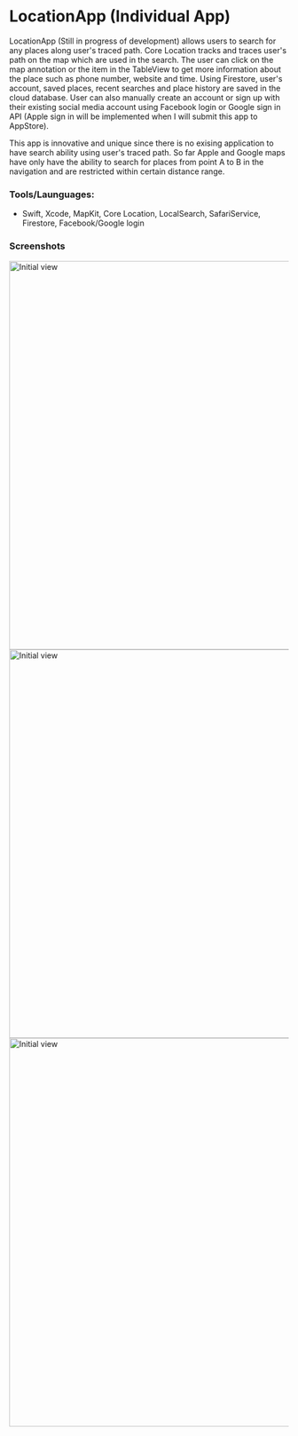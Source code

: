 # LocationApp (Individual App)
LocationApp (Still in progress of development) allows users to search for any places along user's traced path. Core Location tracks and traces user's path on the map which are used in the search. The user can click on the map annotation or the item in the TableView to get more information about the place such as phone number, website and time. Using Firestore, user's account, saved places, recent searches and place history are saved in the cloud database. User can also manually create an account or sign up with their existing social media account using Facebook login or Google sign in API (Apple sign in will be implemented when I will submit this app to AppStore).

This app is innovative and unique since there is no exising application to have search ability using user's traced path. So far Apple and Google maps have only have the ability to search for places from point A to B in the navigation and are restricted within certain distance range.

### Tools/Launguages:

* Swift, Xcode, MapKit, Core Location, LocalSearch, SafariService, Firestore, Facebook/Google login

### Screenshots

<div>
<img src="https://github.com/jykelly2/LocationApp/tree/master/app-screenshots/6.5-inch Screenshot 1.jpg" height="700" width="700"alt="Initial view">
<img src="https://github.com/jykelly2/LocationApp/tree/master/app-screenshots/6.5-inch Screenshot 2.jpg" height="700" width="700"alt="Initial view">
<div>
  
<div>
<img src="https://github.com/jykelly2/LocationApp/tree/master/app-screenshots/6.5-inch Screenshot 2.jpg" height="700" width="700"alt="Initial view">
<div>
